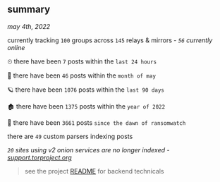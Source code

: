 
## summary
_may 4th, 2022_

currently tracking `100` groups across `145` relays & mirrors - _`56` currently online_

⏲ there have been `7` posts within the `last 24 hours`

🦈 there have been `46` posts within the `month of may`

🪐 there have been `1076` posts within the `last 90 days`

🏚 there have been `1375` posts within the `year of 2022`

🦕 there have been `3661` posts `since the dawn of ransomwatch`

there are `49` custom parsers indexing posts

_`20` sites using v2 onion services are no longer indexed - [support.torproject.org](https://support.torproject.org/onionservices/v2-deprecation/)_

> see the project [README](https://github.com/thetanz/ransomwatch#ransomwatch--) for backend technicals
